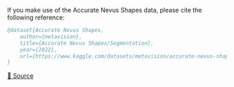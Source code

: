 If you make use of the Accurate Nevus Shapes data, please cite the following reference:

``` bibtex 
@dataset{Accurate Nevus Shapes,
	author={metavision},
	title={Accurate Nevus Shapes/Segmentation},
	year={2022},
	url={https://www.kaggle.com/datasets/metavision/accurate-nevus-shapessegmentation}
}
```

[🔗 Source](https://www.kaggle.com/datasets/metavision/accurate-nevus-shapessegmentation)